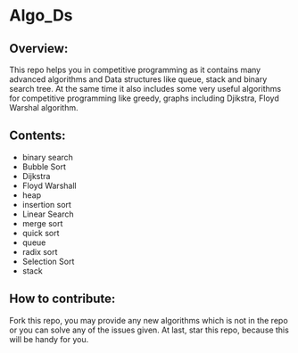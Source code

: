 # Algo_Ds

## Overview:

This repo helps you in competitive programming as it contains many advanced algorithms and Data structures like queue, stack and binary search tree. At the same time it also includes some very useful algorithms for competitive programming like greedy, graphs including Djikstra, Floyd Warshal algorithm.

## Contents:

 
 - binary search
 - Bubble Sort
 - Dijkstra
 - Floyd Warshall
 - heap
 - insertion sort
 - Linear Search
 - merge sort
 - quick sort
 - queue
 - radix sort
 - Selection Sort
 - stack
 
## How to contribute:

Fork this repo, you may provide any new algorithms which is not in the repo or you can solve any of the issues given. At last, star this repo, because this will be handy for you.

